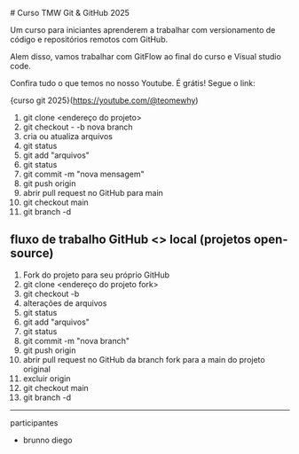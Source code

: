 \# Curso TMW Git \& GitHub 2025



Um curso para iniciantes aprenderem a trabalhar com versionamento de código e repositórios remotos com GitHub.



Alem disso, vamos trabalhar com GitFlow ao final do curso e Visual studio code.



Confira tudo o que temos no nosso Youtube. É grátis! Segue o link:

{curso git 2025}(https://youtube.com/@teomewhy)


01. git clone <endereço do projeto> 
02. git checkout - -b nova branch
03. cria ou atualiza arquivos
04. git status
05. git add "arquivos"
06. git status
07. git commit -m "nova mensagem"
08. git push origin <nova branch>
09. abrir pull request no GitHub para main
11. git checkout main
12. git branch -d <nova branch>

## fluxo de trabalho GitHub <> local (projetos open-source)
01. Fork do projeto para seu próprio GitHub
02. git clone <endereço do projeto fork>
03. git checkout -b <nova branch>
04. alterações de arquivos
05. git status
06. git add "arquivos"
07. git status
08. git commit -m "nova branch"
09. git push origin <nova branch>
10. abrir pull request no GitHub da branch fork para a main do projeto original
11. excluir <nova branch> origin
12. git checkout main
13. git branch -d <nova branch>

-----
participantes


- brunno diego

